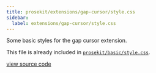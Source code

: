 ```yaml
---
title: prosekit/extensions/gap-cursor/style.css
sidebar:
  label: extensions/gap-cursor/style.css
---
```


Some basic styles for the gap cursor extension.

This file is already included in [`prosekit/basic/style.css`](/references/basic/stylecss/).

[view source code](https://unpkg.com/prosekit/extensions/gap-cursor/style.css)
